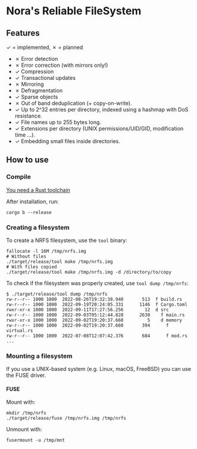 # Nora's Reliable FileSystem

## Features

&check; = implemented, &cross; = planned

* &cross; Error detection
* &cross; Error correction (with mirrors only!)
* &check; Compression
* &check; Transactional updates
* &cross; Mirroring
* &cross; Defragmentation
* &check; Sparse objects
* &cross; Out of band deduplication (+ copy-on-write).
* &check; Up to 2^32 entries per directory, indexed using a hashmap with DoS resistance.
* &check; File names up to 255 bytes long.
* &check; Extensions per directory (UNIX permissions/UID/GID, modification time ...).
* &check; Embedding small files inside directories.

## How to use

### Compile

[You need a Rust toolchain](https://rustup.rs/)

After installation, run:

```
cargo b --release
```

### Creating a filesystem

To create a NRFS filesystem, use the `tool` binary:

```
fallocate -l 16M /tmp/nrfs.img
# Without files
./target/release/tool make /tmp/nrfs.img
# With files copied
./target/release/tool make /tmp/nrfs.img -d /directory/to/copy
```

To check if the filesystem was properly created, use `tool dump /tmp/nrfs`:

```
$ ./target/release/tool dump /tmp/nrfs 
rw-r--r-- 1000 1000  2022-08-26T19:32:38.940       513  f build.rs
rw-r--r-- 1000 1000  2022-09-19T20:24:05.331      1146  f Cargo.toml
rwxr-xr-x 1000 1000  2022-09-11T17:27:56.256        12  d src
rw-r--r-- 1000 1000  2022-09-03T05:12:44.828      2630    f main.rs
rwxr-xr-x 1000 1000  2022-09-02T19:20:37.660         5    d memory
rw-r--r-- 1000 1000  2022-09-02T19:20:37.660       394      f virtual.rs
rw-r--r-- 1000 1000  2022-07-08T12:07:42.376       684      f mod.rs
...
```

### Mounting a filesystem

If you use a UNIX-based system (e.g. Linux, macOS, FreeBSD) you can use the FUSE driver.

#### FUSE

Mount with:

```
mkdir /tmp/nrfs
./target/release/fuse /tmp/nrfs.img /tmp/nrfs
```

Unmount with:

```
fusermount -u /tmp/mnt
```
